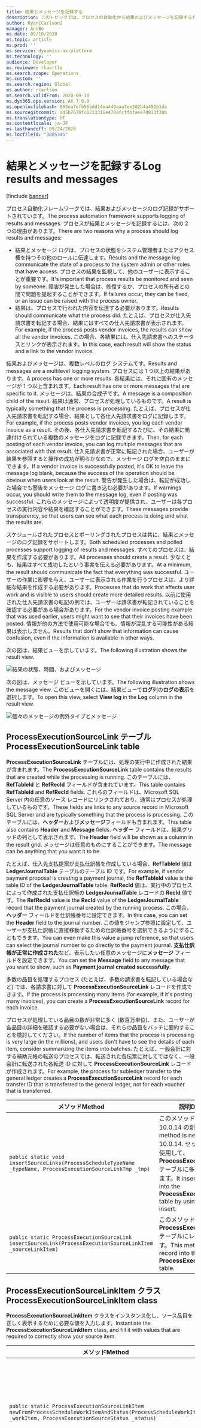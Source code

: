 ```yaml
---
title: 結果とメッセージを記録する
description: このトピックでは、プロセスの自動化から結果およびメッセージを記録する方法について説明します。
author: RyanCCarlson2
manager: AnnBe
ms.date: 09/10/2020
ms.topic: article
ms.prod: ''
ms.service: dynamics-ax-platform
ms.technology: ''
audience: Developer
ms.reviewer: rhaertle
ms.search.scope: Operations
ms.custom: ''
ms.search.region: Global
ms.author: rcarlson
ms.search.validFrom: 2020-09-10
ms.dyn365.ops.version: AX 7.0.0
ms.openlocfilehash: 803ea7efb56bdd14ea440aaa7ee302b4a491b1da
ms.sourcegitcommit: ad5b7676fc1213316e478afcffbfaee7d813f3bb
ms.translationtype: HT
ms.contentlocale: ja-JP
ms.lasthandoff: 09/24/2020
ms.locfileid: "3885345"
---
```

# <a name="log-results-and-messages"></a><span data-ttu-id="1725a-103">結果とメッセージを記録する</span><span class="sxs-lookup"><span data-stu-id="1725a-103">Log results and messages</span></span>

[!include [banner](../includes/banner.md)]

<span data-ttu-id="1725a-104">プロセス自動化フレームワークでは、結果およびメッセージのログ記録がサポートされています。</span><span class="sxs-lookup"><span data-stu-id="1725a-104">The process automation framework supports logging of results and messages.</span></span> <span data-ttu-id="1725a-105">プロセスが結果とメッセージを記録するには、次の 2 つの理由があります。</span><span class="sxs-lookup"><span data-stu-id="1725a-105">There are two reasons why a process should log results and messages:</span></span>

- <span data-ttu-id="1725a-106">結果とメッセージ ログは、プロセスの状態をシステム管理者またはアクセス権を持つその他のロールに伝達します。</span><span class="sxs-lookup"><span data-stu-id="1725a-106">Results and the message log communicate the state of a process to the system admin or other roles that have access.</span></span> <span data-ttu-id="1725a-107">プロセスの結果を監視して、他のユーザーに表示することが重要です。</span><span class="sxs-lookup"><span data-stu-id="1725a-107">It's important that process results be monitored and seen by someone.</span></span> <span data-ttu-id="1725a-108">障害が発生した場合は、修復するか、プロセスの所有者との間で問題を提起することができます。</span><span class="sxs-lookup"><span data-stu-id="1725a-108">If failures occur, they can be fixed, or an issue can be raised with the process owner.</span></span>
- <span data-ttu-id="1725a-109">結果は、プロセスで行われた内容を伝達する必要があります。</span><span class="sxs-lookup"><span data-stu-id="1725a-109">Results should communicate what the process did.</span></span> <span data-ttu-id="1725a-110">たとえば、プロセスが仕入先請求書を転記する場合、結果にはすべての仕入先請求書が表示されます。</span><span class="sxs-lookup"><span data-stu-id="1725a-110">For example, if the process posts vendor invoices, the results can show all the vendor invoices.</span></span> <span data-ttu-id="1725a-111">この場合、各結果には、仕入先請求書へのステータスとリンクが表示されます。</span><span class="sxs-lookup"><span data-stu-id="1725a-111">In this case, each result will show the status and a link to the vendor invoice.</span></span>

<span data-ttu-id="1725a-112">結果およびメッセージは、複数レベルのログ システムです。</span><span class="sxs-lookup"><span data-stu-id="1725a-112">Results and messages are a multilevel logging system.</span></span> <span data-ttu-id="1725a-113">プロセスには 1 つ以上の結果があります。</span><span class="sxs-lookup"><span data-stu-id="1725a-113">A process has one or more results.</span></span> <span data-ttu-id="1725a-114">各結果には、それに固有のメッセージが 1 つ以上含まれます。</span><span class="sxs-lookup"><span data-stu-id="1725a-114">Each result has one or more messages that are specific to it.</span></span> <span data-ttu-id="1725a-115">メッセージは、結果の合成子です。</span><span class="sxs-lookup"><span data-stu-id="1725a-115">A message is a composition child of the result.</span></span> <span data-ttu-id="1725a-116">結果は通常、プロセスが処理しているものです。</span><span class="sxs-lookup"><span data-stu-id="1725a-116">A result is typically something that the process is processing.</span></span> <span data-ttu-id="1725a-117">たとえば、プロセスが仕入先請求書を転記する場合、結果として各仕入先請求書をログに記録します。</span><span class="sxs-lookup"><span data-stu-id="1725a-117">For example, if the process posts vendor invoices, you log each vendor invoice as a result.</span></span> <span data-ttu-id="1725a-118">その後、各仕入先請求書を転記するたびに、その結果に関連付けられている複数のメッセージをログに記録できます。</span><span class="sxs-lookup"><span data-stu-id="1725a-118">Then, for each posting of each vendor invoice, you can log multiple messages that are associated with that result.</span></span> <span data-ttu-id="1725a-119">仕入先請求書が正常に転記された場合、ユーザーが結果を参照すると操作の成功が明らかなので、メッセージ ログを空白のままにできます。</span><span class="sxs-lookup"><span data-stu-id="1725a-119">If a vendor invoice is successfully posted, it's OK to leave the message log blank, because the success of the operation should be obvious when users look at the result.</span></span> <span data-ttu-id="1725a-120">警告が発生した場合は、転記が成功した場合でも警告をメッセージ ログに書き込む必要があります。</span><span class="sxs-lookup"><span data-stu-id="1725a-120">If warnings occur, you should write them to the message log, even if posting was successful.</span></span> <span data-ttu-id="1725a-121">これらのメッセージによって透明度が提供され、ユーザーは各プロセスの実行内容や結果を確認することができます。</span><span class="sxs-lookup"><span data-stu-id="1725a-121">These messages provide transparency, so that users can see what each process is doing and what the results are.</span></span>

<span data-ttu-id="1725a-122">スケジュールされたプロセスとポーリングされたプロセスは共に、結果とメッセージのログ記録をサポートします。</span><span class="sxs-lookup"><span data-stu-id="1725a-122">Both scheduled processes and polled processes support logging of results and messages.</span></span> <span data-ttu-id="1725a-123">すべてのプロセスは、結果を作成する必要があります。</span><span class="sxs-lookup"><span data-stu-id="1725a-123">All processes should create a result.</span></span> <span data-ttu-id="1725a-124">少なくとも、結果はすべて成功したという事実を伝える必要があります。</span><span class="sxs-lookup"><span data-stu-id="1725a-124">At a minimum, the result should communicate the fact that everything was successful.</span></span> <span data-ttu-id="1725a-125">ユーザーの作業に影響を与え、ユーザーに表示される作業を行うプロセスは、より詳細な結果を作成する必要があります。</span><span class="sxs-lookup"><span data-stu-id="1725a-125">Processes that do work that affects user work and is visible to users should create more detailed results.</span></span> <span data-ttu-id="1725a-126">以前に使用された仕入先請求書の転記の例では、ユーザーは請求書が転記されていることを確認する必要がある場合があります。</span><span class="sxs-lookup"><span data-stu-id="1725a-126">For the vendor invoice posting example that was used earlier, users might want to see that their invoices have been posted.</span></span> <span data-ttu-id="1725a-127">情報が他の方法で使用可能な場合でも、情報が混乱する可能性がある結果は表示しません。</span><span class="sxs-lookup"><span data-stu-id="1725a-127">Results that don't show that information can cause confusion, even if the information is available in other ways.</span></span>

<span data-ttu-id="1725a-128">次の図は、結果ビューを示しています。</span><span class="sxs-lookup"><span data-stu-id="1725a-128">The following illustration shows the result view.</span></span>

![結果の状態、時間、およびメッセージ](media/execution-results.png)

<span data-ttu-id="1725a-130">次の図は、メッセージ ビューを示しています。</span><span class="sxs-lookup"><span data-stu-id="1725a-130">The following illustration shows the message view.</span></span> <span data-ttu-id="1725a-131">このビューを開くには、結果ビューで**ログ**列の**ログの表示**を選択します。</span><span class="sxs-lookup"><span data-stu-id="1725a-131">To open this view, select **View log** in the **Log** column in the result view.</span></span>

![個々のメッセージの例外タイプとメッセージ](media/execution-message-log.png)

## <a name="processexecutionsourcelink-table"></a><span data-ttu-id="1725a-133">ProcessExecutionSourceLink テーブル</span><span class="sxs-lookup"><span data-stu-id="1725a-133">ProcessExecutionSourceLink table</span></span>

<span data-ttu-id="1725a-134">**ProcessExecutionSourceLink** テーブルには、処理の実行中に作成された結果が含まれます。</span><span class="sxs-lookup"><span data-stu-id="1725a-134">The **ProcessExecutionSourceLink** table contains the results that are created while the processing is running.</span></span> <span data-ttu-id="1725a-135">このテーブルには、**RefTableId** と **RefRecId** フィールドが含まれています。</span><span class="sxs-lookup"><span data-stu-id="1725a-135">This table contains **RefTableId** and **RefRecId** fields.</span></span> <span data-ttu-id="1725a-136">これらのフィールドは、Microsoft SQL Server 内の任意のソース レコードにリンクされており、通常はプロセスが処理しているものです。</span><span class="sxs-lookup"><span data-stu-id="1725a-136">These fields are links to any source record in Microsoft SQL Server and are typically something that the process is processing.</span></span> <span data-ttu-id="1725a-137">このテーブルには、**ヘッダー**および**メッセージ**フィールドも含まれます。</span><span class="sxs-lookup"><span data-stu-id="1725a-137">This table also contains **Header** and **Message** fields.</span></span> <span data-ttu-id="1725a-138">**ヘッダー** フィールドは、結果グリッドの列として表示されます。</span><span class="sxs-lookup"><span data-stu-id="1725a-138">The **Header** field will be shown as a column in the result grid.</span></span> <span data-ttu-id="1725a-139">メッセージは任意のものにすることができます。</span><span class="sxs-lookup"><span data-stu-id="1725a-139">The message can be anything that you want it to be.</span></span>

<span data-ttu-id="1725a-140">たとえば、仕入先支払提案が支払仕訳帳を作成している場合、**RefTableId** 値は **LedgerJournalTable** テーブルのテーブル ID です。</span><span class="sxs-lookup"><span data-stu-id="1725a-140">For example, if vendor payment proposal is creating a payment journal, the **RefTableId** value is the table ID of the **LedgerJournalTable** table.</span></span> <span data-ttu-id="1725a-141">**RefRecId** 値は、実行中のプロセスによって作成された支払仕訳帳の **LedgerJournalTable** レコードの **RecId** 値です。</span><span class="sxs-lookup"><span data-stu-id="1725a-141">The **RefRecId** value is the **RecId** value of the **LedgerJournalTable** record that the payment journal created by the running process.</span></span> <span data-ttu-id="1725a-142">この場合、**ヘッダー** フィールドを仕訳帳番号に設定できます。</span><span class="sxs-lookup"><span data-stu-id="1725a-142">In this case, you can set the **Header** field to the journal number.</span></span> <span data-ttu-id="1725a-143">この値をジャンプ参照に設定して、ユーザーが支払仕訳帳に直接移動するための仕訳帳番号を選択できるようにすることもできます。</span><span class="sxs-lookup"><span data-stu-id="1725a-143">You can even make this value a jump reference, so that users can select the journal number to go directly to the payment journal.</span></span> <span data-ttu-id="1725a-144">**支払仕訳帳が正常に作成された**など、表示したい任意のメッセージに**メッセージ** フィールドを設定できます。</span><span class="sxs-lookup"><span data-stu-id="1725a-144">You can set the **Message** field to any message that you want to show, such as **Payment journal created successfully**.</span></span>

<span data-ttu-id="1725a-145">多数の品目を処理するプロセス (たとえば、多数の請求書を転記している場合など) では、各請求書に対して **ProcessExecutionSourceLink** レコードを作成できます。</span><span class="sxs-lookup"><span data-stu-id="1725a-145">If the process is processing many items (for example, if it's posting many invoices), you can create a **ProcessExecutionSourceLink** record for each invoice.</span></span>

<span data-ttu-id="1725a-146">プロセスが処理している品目の数が非常に多く (数百万単位)、また、ユーザーが各品目の詳細を確認する必要がない場合は、それらの品目をバッチに要約することを検討してください。</span><span class="sxs-lookup"><span data-stu-id="1725a-146">If the number of items that the process is processing is very large (in the millions), and users don't have to see the details of each item, consider summarizing the items into batches.</span></span> <span data-ttu-id="1725a-147">たとえば、一般会計に対する補助元帳の転送のプロセスでは、転送された各伝票に対してではなく、一般会計に転送された各転送 ID に対して **ProcessExecutionSourceLink** レコードが作成されます。</span><span class="sxs-lookup"><span data-stu-id="1725a-147">For example, the process for subledger transfer to the general ledger creates a **ProcessExecutionSourceLink** record for each transfer ID that is transferred to the general ledger, not for each voucher that is transferred.</span></span>

| <span data-ttu-id="1725a-148">メソッド</span><span class="sxs-lookup"><span data-stu-id="1725a-148">Method</span></span> | <span data-ttu-id="1725a-149">説明</span><span class="sxs-lookup"><span data-stu-id="1725a-149">Description</span></span> |
|---|---|
| `public static void insertSourceLinks(ProcessScheduleTypeName _typeName, ProcessExecutionSourceLinkTmp _tmp)` | <span data-ttu-id="1725a-150">このメソッドはバージョン 10.0.14 の新機能です。</span><span class="sxs-lookup"><span data-stu-id="1725a-150">This method is new in version 10.0.14.</span></span> <span data-ttu-id="1725a-151">セットベースの挿入を使用して、**ProcessExecutionSourceLink** テーブルに多数の結果を挿入します。</span><span class="sxs-lookup"><span data-stu-id="1725a-151">It inserts many results into the **ProcessExecutionSourceLink** table by using set-based insert.</span></span> |
| `public static ProcessExecutionSourceLink insertSourceLink(ProcessExecutionSourceLinkItem _sourceLinkItem)` | <span data-ttu-id="1725a-152">このメソッドは、**ProcessExecutionSourceLink** テーブルにレコードを挿入します。</span><span class="sxs-lookup"><span data-stu-id="1725a-152">This method inserts a record into the **ProcessExecutionSourceLink** table.</span></span> |

## <a name="processexecutionsourcelinkitem-class"></a><span data-ttu-id="1725a-153">ProcessExecutionSourceLinkItem クラス</span><span class="sxs-lookup"><span data-stu-id="1725a-153">ProcessExecutionSourceLinkItem class</span></span>

<span data-ttu-id="1725a-154">**ProcessExecutionSourceLinkItem** クラスをインスタンス化し、ソース品目を正しく表示するために必要な値を入力します。</span><span class="sxs-lookup"><span data-stu-id="1725a-154">Instantiate the **ProcessExecutionSourceLinkItem** class, and fill it with values that are required to correctly show your source item.</span></span>

| <span data-ttu-id="1725a-155">メソッド</span><span class="sxs-lookup"><span data-stu-id="1725a-155">Method</span></span> | <span data-ttu-id="1725a-156">説明</span><span class="sxs-lookup"><span data-stu-id="1725a-156">Description</span></span> |
|---|---|
| `public static ProcessExecutionSourceLinkItem newFromProcessScheduleWorkItemAndStatus(ProcessScheduleWorkItem _workItem, ProcessExecutionSourceStatus _status)` | <span data-ttu-id="1725a-157">このコンストラクターを使用して、**ProcessExecutionSourceLinkItemの** インスタンスを作成します。</span><span class="sxs-lookup"><span data-stu-id="1725a-157">Use this constructor to create an instance of **ProcessExecutionSourceLinkItem**.</span></span> <span data-ttu-id="1725a-158">このメソッドは、**processscheduleworkitem** から必要なフィールドの多くを正しく初期化します。</span><span class="sxs-lookup"><span data-stu-id="1725a-158">This method correctly initializes many of the required fields from **ProcessScheduleWorkItem**.</span></span> |
| `public static ProcessExecutionSourceLinkItem newFromProcessExecutionSourceLink(RefRecId _processExecutionSourceLinkRecId)` | <span data-ttu-id="1725a-159">このメソッドは、**ProcessExecutionSourceLinkItem** のインスタンスを構築し、**ProcessExecutionSourceLink** レコードの指定されたレコード ID を使用してインスタンスを初期化し ます。</span><span class="sxs-lookup"><span data-stu-id="1725a-159">This method constructs an instance of **ProcessExecutionSourceLinkItem** and initializes the instance by using the specified record ID of a **ProcessExecutionSourceLink** record.</span></span> |
| `public RefRecId parmSourceRecId(RefRecId _sourceRecId = sourceRecId)` | <span data-ttu-id="1725a-160">ソース レコードのレコード ID を設定します。</span><span class="sxs-lookup"><span data-stu-id="1725a-160">Set the record ID of the source record.</span></span> <span data-ttu-id="1725a-161">たとえば、この値は、仕入先請求書ヘッダー テーブルのレコード ID である場合があります。</span><span class="sxs-lookup"><span data-stu-id="1725a-161">For example, this value might be the record ID of the vendor invoice header table.</span></span> |
| `public RefTableId parmSourceTableId(RefTableId _sourceTableId = sourceTableId)` | <span data-ttu-id="1725a-162">ソース テーブルのテーブル ID を設定します。</span><span class="sxs-lookup"><span data-stu-id="1725a-162">Set the table ID of the source table.</span></span> <span data-ttu-id="1725a-163">たとえば、この値は、仕入先請求書ヘッダー テーブルのテーブル ID である場合があります。</span><span class="sxs-lookup"><span data-stu-id="1725a-163">For example, this value might be the table ID of the vendor invoice header table.</span></span> |
| `public ProcessExecutionSourceLinkHeader parmHeader(ProcessExecutionSourceLinkHeader _header = header)` | <span data-ttu-id="1725a-164">ヘッダー フィールドの値を設定します。</span><span class="sxs-lookup"><span data-stu-id="1725a-164">Set the value for the header field.</span></span> <span data-ttu-id="1725a-165">以前に使用された仕入先請求書の転記の例では、この値は請求書番号である場合があります。</span><span class="sxs-lookup"><span data-stu-id="1725a-165">For the vendor invoice posting example that was used earlier, this value might be the invoice number.</span></span> |
| `public ProcessExecutionSourceLinkMessage parmMessage(ProcessExecutionSourceLinkMessage _message = message)` | <span data-ttu-id="1725a-166">メッセージを設定します。</span><span class="sxs-lookup"><span data-stu-id="1725a-166">Set the message.</span></span> <span data-ttu-id="1725a-167">以前に使用された仕入先請求書の転記の例では、この値は**転記成功**である場合があります。</span><span class="sxs-lookup"><span data-stu-id="1725a-167">For the vendor invoice posting example that was used earlier, this value might be **Posting successful**.</span></span> |
| `public ProcessExecutionId parmExecutionId(ProcessExecutionId _executionId = executionId)` | <span data-ttu-id="1725a-168">このメソッドは、実行 ID を設定します。</span><span class="sxs-lookup"><span data-stu-id="1725a-168">This method sets the execution ID.</span></span> <span data-ttu-id="1725a-169">この値は、**ProcessAutomationTask** インターフェイスの実装で **processscheduleworkitem** を介して提供されています。</span><span class="sxs-lookup"><span data-stu-id="1725a-169">This value was provided via **ProcessScheduleWorkItem** in the implementation of the **ProcessAutomationTask** interface.</span></span> |

## <a name="processexecutionmessagelog-table"></a><span data-ttu-id="1725a-170">ProcessExecutionMessageLog テーブル</span><span class="sxs-lookup"><span data-stu-id="1725a-170">ProcessExecutionMessageLog table</span></span>

<span data-ttu-id="1725a-171">**ProcessExecutionMessageLog** テーブルには、単一の **ProcessExecutionSourceLink** レコードに関連するメッセージが含まれています。</span><span class="sxs-lookup"><span data-stu-id="1725a-171">The **ProcessExecutionMessageLog** table contains messages that are related to a single **ProcessExecutionSourceLink** record.</span></span> <span data-ttu-id="1725a-172">このテーブルには、任意のタイプのメッセージを書き込むことができます。</span><span class="sxs-lookup"><span data-stu-id="1725a-172">You can write any type of message to this table.</span></span> <span data-ttu-id="1725a-173">その後、メッセージがユーザーに表示されます。</span><span class="sxs-lookup"><span data-stu-id="1725a-173">The message will then be shown to users.</span></span>

| <span data-ttu-id="1725a-174">メソッド</span><span class="sxs-lookup"><span data-stu-id="1725a-174">Method</span></span> | <span data-ttu-id="1725a-175">説明</span><span class="sxs-lookup"><span data-stu-id="1725a-175">Description</span></span> |
|---|---|
| `public static void insertMessages(ProcessScheduleTypeName _typeName, ProcessExecutionMessageLogTmp _tmp)` | <span data-ttu-id="1725a-176">このメソッドでは、セット ベースの挿入を使用して、**ProcessExecutionMessageLog** テーブルにメッセージを挿入します。</span><span class="sxs-lookup"><span data-stu-id="1725a-176">This method inserts messages into the **ProcessExecutionMessageLog** table by using a set-based insert.</span></span> |
| `public static ProcessExecutionMessageLog insertMessage(ProcessExecutionMessageLogItem _errorLogItem)` | <span data-ttu-id="1725a-177">このメソッドは、メッセージをメッセージログに挿入します。</span><span class="sxs-lookup"><span data-stu-id="1725a-177">This method inserts a message into the message log.</span></span> |

## <a name="processexecutionmessagelogitem-class"></a><span data-ttu-id="1725a-178">ProcessExecutionMessageLogItem クラス</span><span class="sxs-lookup"><span data-stu-id="1725a-178">ProcessExecutionMessageLogItem class</span></span>

<span data-ttu-id="1725a-179">メッセージ ログには、メッセージが文字列とラベル ID の両方ろして格納されます。</span><span class="sxs-lookup"><span data-stu-id="1725a-179">The message log stores messages as both strings and label IDs.</span></span> <span data-ttu-id="1725a-180">両方の値を設定する必要はありません。</span><span class="sxs-lookup"><span data-stu-id="1725a-180">You don't have to set both values.</span></span> <span data-ttu-id="1725a-181">ラベル ID は、メッセージ ログのユーザー インターフェイス (UI) 内のメッセージの変換をサポートしているので、推奨されます。</span><span class="sxs-lookup"><span data-stu-id="1725a-181">Label IDs are preferred, because they support translation of messages in the user interface (UI) for the message log.</span></span> <span data-ttu-id="1725a-182">ただし、メッセージは、ラベル ID のログをサポートしないプロセスとの下位互換性のために提供されています。</span><span class="sxs-lookup"><span data-stu-id="1725a-182">However, the messages are provided for backward compatibility with processes that don't support logging of label IDs.</span></span>

<span data-ttu-id="1725a-183">シナリオに応じて適切なコンストラクターを使用します。</span><span class="sxs-lookup"><span data-stu-id="1725a-183">Use the appropriate constructor for your scenario.</span></span>

| <span data-ttu-id="1725a-184">メソッド</span><span class="sxs-lookup"><span data-stu-id="1725a-184">Method</span></span> | <span data-ttu-id="1725a-185">説明</span><span class="sxs-lookup"><span data-stu-id="1725a-185">Description</span></span> |
|---|---|
| `public static ProcessExecutionMessageLogItem newFromProcessExecutionSourceLinkAndMessage(RefRecId _processExecutionSourceLinkRecId, Exception _exception, ProcessExecutionMessage _message)` | |
| `public static ProcessExecutionMessageLogItem newFromProcessExecutionSourceLinkAndLabel(RefRecId _processExecutionSourceLinkRecId, Exception _exception, LabelId _labelId, container _labelParameters)` | |
